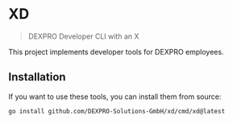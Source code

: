 # XD

> DEXPRO Developer CLI with an X

This project implements developer tools for DEXPRO employees.

## Installation

If you want to use these tools, you can install them from source:

```bash
go install github.com/DEXPRO-Solutions-GmbH/xd/cmd/xd@latest
```
